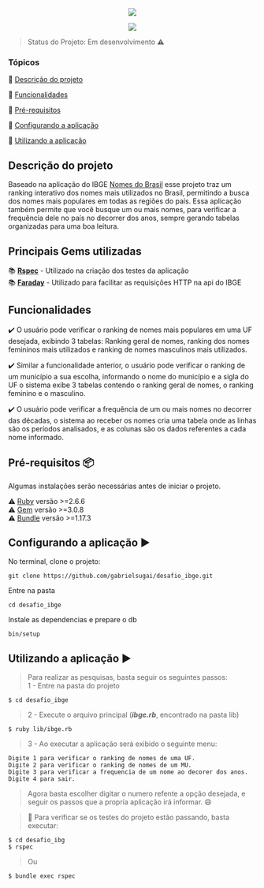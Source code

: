 <center><img src="https://i.imgur.com/qeK8SDQ.png"/></center>

<p align="center">
  <img src="https://img.shields.io/static/v1?label=Ruby&message=2.6.6&color=red&style=for-the-badge&logo=ruby"/>
</p>

> Status do Projeto: Em desenvolvimento :warning:

### Tópicos 

:small_blue_diamond: [Descrição do projeto](#descrição-do-projeto)

:small_blue_diamond: [Funcionalidades](#funcionalidades)

:small_blue_diamond: [Pré-requisitos](#pré-requisitos)

:small_blue_diamond: [Configurando a aplicação](#configurando-a-aplicação-arrow_forward)

:small_blue_diamond: [Utilizando a aplicação](#utilizando-a-aplicação-arrow_forward)

## Descrição do projeto 

<p allign="justify">Baseado na aplicação do IBGE <a href="https://censo2010.ibge.gov.br/nomes/#/search/response/235)">Nomes do Brasil</a> esse projeto traz um ranking interativo dos nomes mais utilizados no Brasil, permitindo a busca dos nomes mais populares em todas as regiões do país. Essa aplicação também permite que você busque um ou mais nomes, para verificar a frequência dele no país no decorrer dos anos, sempre gerando tabelas organizadas para uma boa leitura.</p>

## Principais Gems utilizadas

:books: [**Rspec**](https://github.com/rspec/rspec) - Utilizado na criação dos testes da aplicação\
:books: [**Faraday**](https://github.com/lostisland/faraday) - Utilizado para facilitar as requisições HTTP na api do IBGE



## Funcionalidades

:heavy_check_mark: O usuário pode verificar o ranking de nomes mais populares em uma UF desejada, exibindo 3 tabelas: Ranking geral de nomes, ranking dos nomes femininos mais utilizados e ranking de nomes masculinos mais utilizados.

:heavy_check_mark: Similar a funcionalidade anterior, o usuário pode verificar o ranking de um município a sua escolha, informando o nome do município e a sigla do UF o sistema exibe 3 tabelas contendo o ranking geral de nomes, o ranking feminino e o masculino.

:heavy_check_mark: O usuário pode verificar a frequência de um ou mais nomes no decorrer das décadas, o sistema ao receber os nomes cria uma tabela onde as linhas são os períodos analisados, e as colunas são os dados referentes a cada nome informado.


## Pré-requisitos :package:

Algumas instalações serão necessárias antes de iniciar o projeto. 

:warning: [Ruby](https://www.ruby-lang.org/pt/documentation/installation/) versão >=2.6.6\
:warning: [Gem](https://rubygems.org/pages/download?locale=pt-BR) versão >=3.0.8\
:warning: [Bundle](https://bundler.io/man/bundle-install.1.html) versão >=1.17.3


## Configurando a aplicação :arrow_forward:

No terminal, clone o projeto: 

```
git clone https://github.com/gabrielsugai/desafio_ibge.git
```
Entre na pasta
```
cd desafio_ibge
```
Instale as dependencias e prepare o db
```
bin/setup
```


## Utilizando a aplicação :arrow_forward:

> Para realizar as pesquisas, basta seguir os seguintes passos:\
> 1 - Entre na pasta do projeto
```
$ cd desafio_ibge
```
> 2 - Execute o arquivo principal (***ibge.rb***, encontrado na pasta lib)
```
$ ruby lib/ibge.rb
```
> 3 - Ao executar a aplicação será exibido o seguinte menu:
```
Digite 1 para verificar o ranking de nomes de uma UF.
Digite 2 para verificar o ranking de nomes de um MU.
Digite 3 para verificar a frequencia de um nome ao decorer dos anos.
Digite 4 para sair.

```
> Agora basta escolher digitar o numero refente a opção desejada, e seguir os passos que a propria aplicação irá informar. :smile:

> :memo: Para verificar se os testes do projeto estão passando, basta executar:
```
$ cd desafio_ibg
$ rspec
```
> Ou
```
$ bundle exec rspec
```
